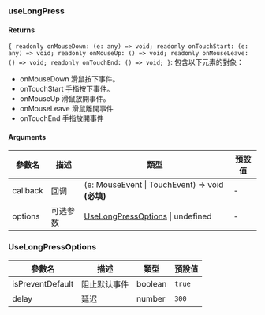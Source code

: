 ### useLongPress

#### Returns
`{ readonly onMouseDown: (e: any) => void; readonly onTouchStart: (e: any) => void; readonly onMouseUp: () => void; readonly onMouseLeave: () => void; readonly onTouchEnd: () => void; }`: 包含以下元素的對象：
- onMouseDown 滑鼠按下事件。
- onTouchStart 手指按下事件。
- onMouseUp 滑鼠放開事件。
- onMouseLeave 滑鼠離開事件
- onTouchEnd 手指放開事件

#### Arguments
|參數名|描述|類型|預設值|
|---|---|---|---|
|callback|回调|(e: MouseEvent \| TouchEvent) => void  **(必填)**|-|
|options|可选参数|[UseLongPressOptions](#uselongpressoptions) \| undefined |-|

### UseLongPressOptions

|參數名|描述|類型|預設值|
|---|---|---|---|
|isPreventDefault|阻止默认事件|boolean |`true`|
|delay|延迟|number |`300`|